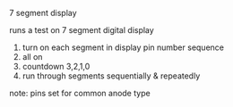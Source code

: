  7 segment display 

  runs a test on 7 segment digital display
  
  1) turn on each segment in display pin number sequence
  2) all on
  3) countdown 3,2,1,0
  4) run through segments sequentially & repeatedly
  
  note: pins set for common anode type
